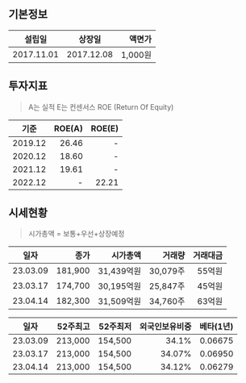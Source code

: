 ## 기본정보
|설립일|상장일|액면가|
|:--:|:--:|--:|
|2017.11.01|2017.12.08|1,000원|

## 투자지표
> A는 실적 E는 컨센서스
> ROE (Return Of Equity)

|기준|ROE(A)|ROE(E)|
|:--:|--:|--:|
|2019.12|26.46|-|
|2020.12|18.60|-|
|2021.12|19.61|-|
|2022.12|-|22.21|

## 시세현황 
> 시가총액 = 보통+우선+상장예정

|일자|종가|시가총액|거래량|거래대금|
|:--:|--:|--:|--:|--:|
|23.03.09|181,900|31,439억원|30,079주|55억원|
|23.03.17|174,700|30,195억원|25,847주|45억원|
|23.04.14|182,300|31,509억원|34,760주|63억원|

|일자|52주최고|52주최저|외국인보유비중|베타(1년)
|:--:|--:|--:|--:|--:|
|23.03.09|213,000|154,500|34.1%|0.06675|
|23.03.17|213,000|154,500|34.07%|0.06950|
|23.04.14|213,000|154,500|34.12%|0.06279|
